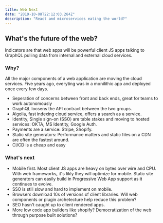 ```yaml
---
title: Web Next
date: "2019-10-08T22:12:03.284Z"
description: "React and microservices eating the world?"
---
```


## What's the future of the web?

Indicators are that web apps will be powerful client JS apps talking to GraphQL pulling data from internal and external cloud services.

### Why?

All the major components of a web application are moving the cloud services. Five years ago, everyting was in a monilithic app and deployed once every few days.
* Seperation of concerns between front and back ends, great for teams to work autonomously
* GraphQL loosens the API contract between the two groups.
* Algolia, fast indexing cloud service, offers a search as a service.
* Identity, Single sign-on (SSO) are table stakes and moving to hosted services: OKTA, MS Identity, Google Auth.
* Payments are a service: Stripe, Shopify.
* Static site generators: Performance matters and static files on a CDN are often the fastest around.
* CI/CD is a cheap and easy

### What's next

* Mobile first.  Most client JS apps are heavy on bytes over wire and CPU. With web frameworks, it's likly they will optimize for mobile. Static site generators can easily build in Progressive Web App support as it continues to evolve.
* SSO is still slow and hard to implement on mobile.
* Browsers download 10s of versions of client libraries. Will web components or plugin archetecture help reduce this problem?
* SEO hasn't caught up to client rendered apps.
* More low code app builders like shopify? Democratization of the web through purpose built solutions?
